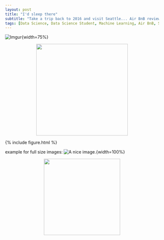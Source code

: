 ```yaml
---
layout: post
title: "I'd sleep there"
subtitle: "Take a trip back to 2016 and visit Seattle... Air BnB reviews"
tags: [Data Science, Data Science Student, Machine Learning, Air BnB, Seattle]
---
```


![Imgur](https://i.imgur.com/aMYAXoi.png?1){width=75%}

<p align="center">
  <img width="300" height="300" src="https://i.imgur.com/aMYAXoi.png?1" class="align-center">
</p>


{% include figure.html %}



example for full size images: ![A nice image.](foo/bar.png){width=100%}




<p align="center">
  <img width="250" height="250" src="https://i.imgur.com/n4NVO3e.png" class="align-center">
</p>
